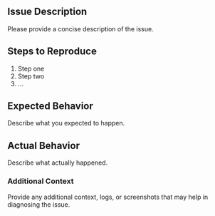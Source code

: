 ## Issue Description

Please provide a concise description of the issue.

## Steps to Reproduce

1. Step one
2. Step two
3. ...

## Expected Behavior

Describe what you expected to happen.

## Actual Behavior

Describe what actually happened.

### Additional Context

Provide any additional context, logs, or screenshots that may help in diagnosing the issue.
